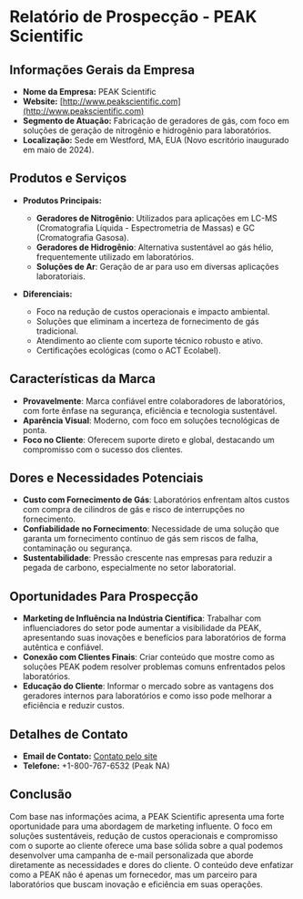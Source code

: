 # Relatório de Prospecção - PEAK Scientific

## Informações Gerais da Empresa
- **Nome da Empresa:** PEAK Scientific
- **Website:** [http://www.peakscientific.com](http://www.peakscientific.com)
- **Segmento de Atuação:** Fabricação de geradores de gás, com foco em soluções de geração de nitrogênio e hidrogênio para laboratórios.
- **Localização:** Sede em Westford, MA, EUA (Novo escritório inaugurado em maio de 2024).

## Produtos e Serviços
- **Produtos Principais:**
  - **Geradores de Nitrogênio**: Utilizados para aplicações em LC-MS (Cromatografia Líquida - Espectrometria de Massas) e GC (Cromatografia Gasosa).
  - **Geradores de Hidrogênio**: Alternativa sustentável ao gás hélio, frequentemente utilizado em laboratórios.
  - **Soluções de Ar**: Geração de ar para uso em diversas aplicações laboratoriais.

- **Diferenciais:**
  - Foco na redução de custos operacionais e impacto ambiental.
  - Soluções que eliminam a incerteza de fornecimento de gás tradicional.
  - Atendimento ao cliente com suporte técnico robusto e ativo.
  - Certificações ecológicas (como o ACT Ecolabel).

## Características da Marca
- **Provavelmente**: Marca confiável entre colaboradores de laboratórios, com forte ênfase na segurança, eficiência e tecnologia sustentável.
- **Aparência Visual**: Moderno, com foco em soluções tecnológicas de ponta.
- **Foco no Cliente**: Oferecem suporte direto e global, destacando um compromisso com o sucesso dos clientes.

## Dores e Necessidades Potenciais
- **Custo com Fornecimento de Gás**: Laboratórios enfrentam altos custos com compra de cilindros de gás e risco de interrupções no fornecimento.
- **Confiabilidade no Fornecimento**: Necessidade de uma solução que garanta um fornecimento contínuo de gás sem riscos de falha, contaminação ou segurança.
- **Sustentabilidade**: Pressão crescente nas empresas para reduzir a pegada de carbono, especialmente no setor laboratorial.
  
## Oportunidades Para Prospecção
- **Marketing de Influência na Indústria Científica**: Trabalhar com influenciadores do setor pode aumentar a visibilidade da PEAK, apresentando suas inovações e benefícios para laboratórios de forma autêntica e confiável.
- **Conexão com Clientes Finais**: Criar conteúdo que mostre como as soluções PEAK podem resolver problemas comuns enfrentados pelos laboratórios.
- **Educação do Cliente**: Informar o mercado sobre as vantagens dos geradores internos para laboratórios e como isso pode melhorar a eficiência e reduzir custos.

## Detalhes de Contato
- **Email de Contato:** [Contato pelo site](http://www.peakscientific.com/contact/)
- **Telefone:** +1-800-767-6532 (Peak NA)

## Conclusão
Com base nas informações acima, a PEAK Scientific apresenta uma forte oportunidade para uma abordagem de marketing influente. O foco em soluções sustentáveis, redução de custos operacionais e compromisso com o suporte ao cliente oferece uma base sólida sobre a qual podemos desenvolver uma campanha de e-mail personalizada que aborde diretamente as necessidades e dores do cliente. O conteúdo deve enfatizar como a PEAK não é apenas um fornecedor, mas um parceiro para laboratórios que buscam inovação e eficiência em suas operações.